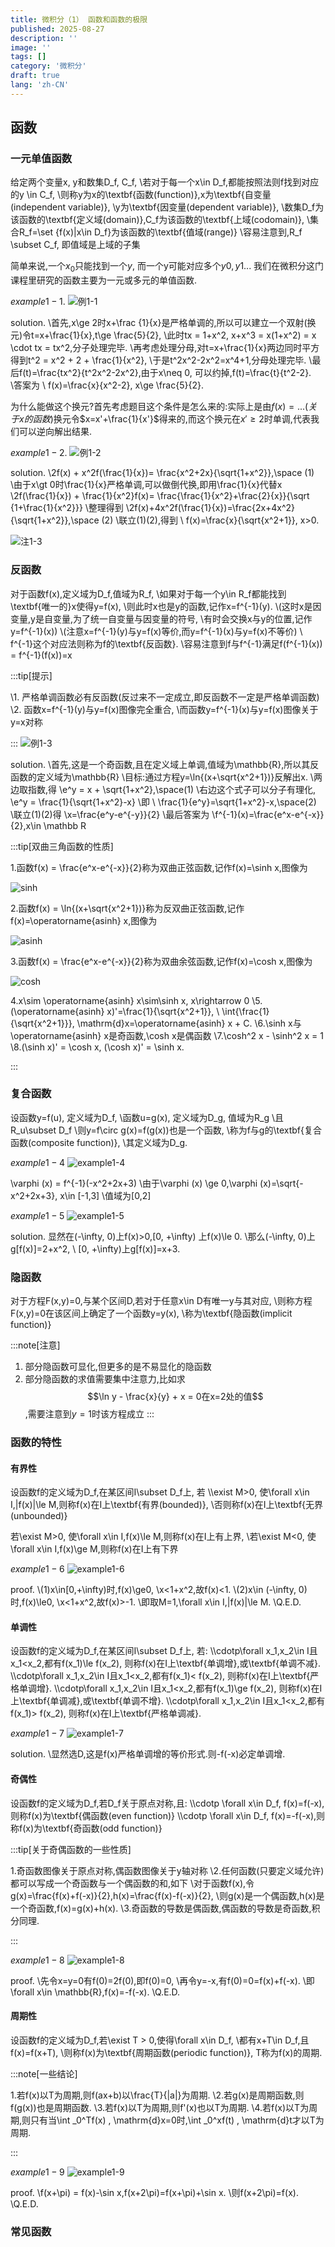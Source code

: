 ```yaml
---
title: 微积分（1） 函数和函数的极限
published: 2025-08-27
description: ''
image: ''
tags: []
category: '微积分'
draft: true
lang: 'zh-CN'
---
```


## 函数
### 一元单值函数


给定两个变量x, y和数集D_f, C_f,
\\若对于每一个x\in D_f,都能按照法则f找到对应的y \in C_f, 
\\则称y为x的\textbf{函数(function)},x为\textbf{自变量(independent variable)},
\\y为\textbf{因变量(dependent variable)},
\\数集D_f为该函数的\textbf{定义域(domain)},C_f为该函数的\textbf{上域(codomain)},
\\集合R_f=\set {f(x)|x\in D_f}为该函数的\textbf{值域(range)}
\\容易注意到,R_f \subset C_f, 即值域是上域的子集



简单来说,一个$x_0$只能找到一个$y$, 而一个y可能对应多个$y0, y1...$
我们在微积分这门课程里研究的函数主要为一元或多元的单值函数.

$example1-1.$
![例1-1](../../assets/images/calculus/example1-1.png)


solution.
\\首先,x\ge 2时x+\frac {1}{x}是严格单调的,所以可以建立一个双射(换元)令t=x+\frac{1}{x},t\ge \frac{5}{2},
\\此时tx = 1+x^2, x+x^3 = x(1+x^2) = x \cdot tx = tx^2,分子处理完毕.
\\再考虑处理分母,对t=x+\frac{1}{x}两边同时平方得到t^2 = x^2 + 2 + \frac{1}{x^2}, \\于是t^2x^2-2x^2=x^4+1,分母处理完毕.
\\最后f(t)=\frac{tx^2}{t^2x^2-2x^2},由于x\neq 0, 可以约掉,f(t)=\frac{t}{t^2-2}.
\\答案为
\\ f(x)=\frac{x}{x^2-2}, x\ge \frac{5}{2}.


为什么能做这个换元?首先考虑题目这个条件是怎么来的:实际上是由$f(x)=...(关于x的函数)$换元令$x=x'+\frac{1}{x'}$得来的,而这个换元在$x'\ge 2$时单调,代表我们可以逆向解出结果.

$example1-2.$
![例1-2](../../assets/images/calculus/example1-2.png)



solution.
\\2f(x) + x^2f(\frac{1}{x})= \frac{x^2+2x}{\sqrt{1+x^2}},\space (1)
\\由于x\gt 0时\frac{1}{x}严格单调,可以做倒代换,即用\frac{1}{x}代替x
\\2f(\frac{1}{x}) + \frac{1}{x^2}f(x)= \frac{\frac{1}{x^2}+\frac{2}{x}}{\sqrt {1+\frac{1}{x^2}}}
\\整理得到
\\2f(x)+4x^2f(\frac{1}{x})=\frac{2x+4x^2}{\sqrt{1+x^2}},\space (2)
\\联立(1)(2),得到
\\ f(x)=\frac{x}{\sqrt{x^2+1}}, x>0.


![注1-3](../../assets/images/calculus/hint1-3.png)

### 反函数


对于函数f(x),定义域为D_f,值域为R_f,
\\如果对于每一个y\in R_f都能找到\textbf{唯一的}x使得y=f(x),
\\则此时x也是y的函数,记作x=f^{-1}(y).
\\(这时x是因变量,y是自变量,为了统一自变量与因变量的符号,
\\有时会交换x与y的位置,记作y=f^{-1}(x))
\\(注意x=f^{-1}(y)与y=f(x)等价,而y=f^{-1}(x)与y=f(x)不等价)
\\ f^{-1}这个对应法则称为f的\textbf{反函数}.
\\容易注意到f与f^{-1}满足f(f^{-1}(x)) = f^{-1}(f(x))=x



:::tip[提示]


\\1. 严格单调函数必有反函数(反过来不一定成立,即反函数不一定是严格单调函数)
\\2. 函数x=f^{-1}(y)与y=f(x)图像完全重合,
\\而函数y=f^{-1}(x)与y=f(x)图像关于y=x对称


:::
![例1-3](../../assets/images/calculus/example1-3.png)



solution.
\\首先,这是一个奇函数,且在定义域上单调,值域为\mathbb{R},所以其反函数的定义域为\mathbb{R}
\\目标:通过方程y=\ln{(x+\sqrt{x^2+1})}反解出x.
\\两边取指数,得
\\e^y = x + \sqrt{1+x^2},\space(1)
\\右边这个式子可以分子有理化,
\\e^y = \frac{1}{\sqrt{1+x^2}-x}
\\即
\\ \frac{1}{e^y}=\sqrt{1+x^2}-x,\space(2)
\\联立(1)(2)得
\\x=\frac{e^y-e^{-y}}{2}
\\最后答案为
\\f^{-1}(x)=\frac{e^x-e^{-x}}{2},x\in \mathbb R



:::tip[双曲三角函数的性质]


1.函数f(x) = \frac{e^x-e^{-x}}{2}称为双曲正弦函数,记作f(x)=\sinh x,图像为


![sinh](../../assets/images/calculus/sinh.png)


2.函数f(x) = \ln{(x+\sqrt{x^2+1})}称为反双曲正弦函数,记作f(x)=\operatorname{asinh} x,图像为


![asinh](../../assets/images/calculus/asinh.png)


3.函数f(x) = \frac{e^x-e^{-x}}{2}称为双曲余弦函数,记作f(x)=\cosh x,图像为


![cosh](../../assets/images/calculus/cosh.png)


4.x\sim \operatorname{asinh} x\sim\sinh x, x\rightarrow 0
\\5.(\operatorname{asinh} x)'=\frac{1}{\sqrt{x^2+1}}, 
\\ \int{\frac{1}{\sqrt{x^2+1}}}\, \mathrm{d}x=\operatorname{asinh} x + C.
\\6.\sinh x与\operatorname{asinh} x是奇函数,\cosh x是偶函数
\\7.\cosh^2 x - \sinh^2 x = 1
\\8.(\sinh x)' = \cosh x, (\cosh x)' = \sinh x.


:::




### 复合函数


设函数y=f(u), 定义域为D_f,
\\函数u=g(x), 定义域为D_g, 值域为R_g
\\且R_u\subset D_f
\\则y=f\circ g(x)=f(g(x))也是一个函数,
\\称为f与g的\textbf{复合函数(composite function)},
\\其定义域为D_g.



$example1-4$
![example1-4](../../assets/images/calculus/example1-4.png)


\varphi (x) = f^{-1}(-x^2+2x+3)
\\由于\varphi (x) \ge 0,\varphi (x)=\sqrt{-x^2+2x+3}, x\in [-1,3]
\\值域为[0,2]



$example1-5$
![example1-5](../../assets/images/calculus/example1-5.png)



solution.
显然在(-\infty, 0)上f(x)>0,[0, +\infty) 上f(x)\le 0.
\\那么(-\infty, 0)上g[f(x)]=2+x^2,
\\ [0, +\infty)上g[f(x)]=x+3.



### 隐函数


对于方程F(x,y)=0,与某个区间D,若对于任意x\in D有唯一y与其对应,
\\则称方程F(x,y)=0在该区间上确定了一个函数y=y(x),
\\称为\textbf{隐函数(implicit function)}


:::note[注意]
1. 部分隐函数可显化,但更多的是不易显化的隐函数
2. 部分隐函数的求值需要集中注意力,比如求
$$\ln y - \frac{x}{y} + x = 0在x=2处的值$$
,需要注意到$y=1$时该方程成立
:::

### 函数的特性
#### 有界性


设函数f的定义域为D_f,在某区间I\subset D_f上, 若
\\\exist M>0, 使\forall x\in I,|f(x)|\le M,则称f(x)在I上\textbf{有界(bounded)},
\\否则称f(x)在I上\textbf{无界(unbounded)}





若\exist M>0, 使\forall x\in I,f(x)\le M,则称f(x)在I上有上界,
\\若\exist M<0, 使\forall x\in I,f(x)\ge M,则称f(x)在I上有下界



$example1-6$
![example1-6](../../assets/images/calculus/example1-6.png)



proof.
\\(1)x\in[0,+\infty)时,f(x)\ge0,
\\x<1+x^2,故f(x)<1.
\\(2)x\in (-\infty, 0)时,f(x)\le0,
\\x<1+x^2,故f(x)>-1.
\\即取M=1,\forall x\in I,|f(x)|\le M.
\\Q.E.D.



#### 单调性


设函数f的定义域为D_f,在某区间I\subset D_f上, 若:
\\\cdotp\forall x_1,x_2\in I且x_1<x_2,都有f(x_1)\le f(x_2), 则称f(x)在I上\textbf{单调增},或\textbf{单调不减}.
\\\cdotp\forall x_1,x_2\in I且x_1<x_2,都有f(x_1)< f(x_2), 则称f(x)在I上\textbf{严格单调增}.
\\\cdotp\forall x_1,x_2\in I且x_1<x_2,都有f(x_1)\ge f(x_2), 则称f(x)在I上\textbf{单调减},或\textbf{单调不增}.
\\\cdotp\forall x_1,x_2\in I且x_1<x_2,都有f(x_1)> f(x_2), 则称f(x)在I上\textbf{严格单调减}.



$example1-7$
![example1-7](../../assets/images/calculus/example1-7.png)



solution.
\\显然选D,这是f(x)严格单调增的等价形式.则-f(-x)必定单调增.



#### 奇偶性


设函数f的定义域为D_f,若D_f关于原点对称,且:
\\\cdotp \forall x\in D_f, f(x)=f(-x),则称f(x)为\textbf{偶函数(even function)}
\\\cdotp \forall x\in D_f, f(x)=-f(-x),则称f(x)为\textbf{奇函数(odd function)}



:::tip[关于奇偶函数的一些性质]


1.奇函数图像关于原点对称,偶函数图像关于y轴对称
\\2.任何函数(只要定义域允许)都可以写成一个奇函数与一个偶函数的和,如下
\\对于函数f(x),令g(x)=\frac{f(x)+f(-x)}{2},h(x)=\frac{f(x)-f(-x)}{2},
\\则g(x)是一个偶函数,h(x)是一个奇函数,f(x)=g(x)+h(x).
\\3.奇函数的导数是偶函数,偶函数的导数是奇函数,积分同理.


:::

$example1-8$
![example1-8](../../assets/images/calculus/example1-8.png)



proof.
\\先令x=y=0有f(0)=2f(0),即f(0)=0,
\\再令y=-x,有f(0)=0=f(x)+f(-x).
\\即\forall x\in \mathbb{R},f(x)=-f(-x).
\\Q.E.D.



#### 周期性


设函数f的定义域为D_f,若\exist T > 0,使得\forall x\in D_f,
\\都有x+T\in D_f,且f(x)=f(x+T),
\\则称f(x)为\textbf{周期函数(periodic function)}, 
T称为f(x)的周期.



:::note[一些结论]


1.若f(x)以T为周期,则f(ax+b)以\frac{T}{|a|}为周期.
\\2.若g(x)是周期函数,则f(g(x))也是周期函数.
\\3.若f(x)以T为周期,则f'(x)也以T为周期.
\\4.若f(x)以T为周期,则只有当\int _0^Tf(x) \, \mathrm{d}x=0时,\int _0^xf(t) \, \mathrm{d}t才以T为周期.


:::

$example1-9$
![example1-9](../../assets/images/calculus/example1-9.png)



proof.
\\f(x+\pi) = f(x)-\sin x,f(x+2\pi)=f(x+\pi)+\sin x.
\\则f(x+2\pi)=f(x).
\\Q.E.D.



### 常见函数
